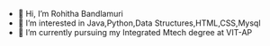 - 👋 Hi, I’m Rohitha Bandlamuri
- 👀 I’m interested in Java,Python,Data Structures,HTML,CSS,Mysql
- 🌱 I’m currently pursuing my Integrated Mtech degree at VIT-AP


<!---
rohitha26/rohitha26 is a ✨ special ✨ repository because its `README.md` (this file) appears on your GitHub profile.
You can click the Preview link to take a look at your changes.
--->
